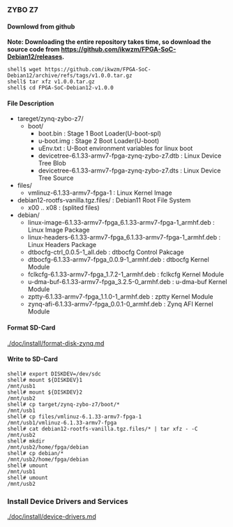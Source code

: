 ### ZYBO Z7

#### Downlowd from github

**Note: Downloading the entire repository takes time, so download the source code from https://github.com/ikwzm/FPGA-SoC-Debian12/releases.**

```console
shell$ wget https://github.com/ikwzm/FPGA-SoC-Debian12/archive/refs/tags/v1.0.0.tar.gz
shell$ tar xfz v1.0.0.tar.gz
shell$ cd FPGA-SoC-Debian12-v1.0.0
```

#### File Description

 * tareget/zynq-zybo-z7/
   + boot/
     - boot.bin                                                      : Stage 1 Boot Loader(U-boot-spl)
     - u-boot.img                                                    : Stage 2 Boot Loader(U-boot)
     - uEnv.txt                                                      : U-Boot environment variables for linux boot
     - devicetree-6.1.33-armv7-fpga-zynq-zybo-z7.dtb                 : Linux Device Tree Blob   
     - devicetree-6.1.33-armv7-fpga-zynq-zybo-z7.dts                 : Linux Device Tree Source
 * files/
   + vmlinuz-6.1.33-armv7-fpga-1                                     : Linux Kernel Image
 * debian12-rootfs-vanilla.tgz.files/                                : Debian11 Root File System
   + x00 .. x08                                                      : (splited files)
 * debian/
   + linux-image-6.1.33-armv7-fpga_6.1.33-armv7-fpga-1_armhf.deb     : Linux Image Package
   + linux-headers-6.1.33-armv7-fpga_6.1.33-armv7-fpga-1_armhf.deb   : Linux Headers Package
   + dtbocfg-ctrl_0.0.5-1_all.deb                                    : dtbocfg Control Pakcage
   + dtbocfg-6.1.33-armv7-fpga_0.0.9-1_armhf.deb                     : dtbocfg Kernel Module
   + fclkcfg-6.1.33-armv7-fpga_1.7.2-1_armhf.deb                     : fclkcfg Kernel Module
   + u-dma-buf-6.1.33-armv7-fpga_3.2.5-0_armhf.deb                   : u-dma-buf Kernel Module
   + zptty-6.1.33-armv7-fpga_1.1.0-1_armhf.deb                       : zptty   Kernel Module
   + zynq-afi-6.1.33-armv7-fpga_0.0.1-0_armhf.deb                    : Zynq AFI Kernel Module

#### Format SD-Card

[./doc/install/format-disk-zynq.md](format-disk-zynq.md)

#### Write to SD-Card

````console
shell# export DISKDEV=/dev/sdc
shell# mount ${DISKDEV}1                                       /mnt/usb1
shell# mount ${DISKDEV}2                                       /mnt/usb2
shell# cp target/zynq-zybo-z7/boot/*                           /mnt/usb1
shell# cp files/vmlinuz-6.1.33-armv7-fpga-1                    /mnt/usb1/vmlinuz-6.1.33-armv7-fpga
shell# cat debian12-rootfs-vanilla.tgz.files/* | tar xfz - -C  /mnt/usb2
shell# mkdir                                                   /mnt/usb2/home/fpga/debian
shell# cp debian/*                                             /mnt/usb2/home/fpga/debian
shell# umount                                                  /mnt/usb1
shell# umount                                                  /mnt/usb2
````

### Install Device Drivers and Services

[./doc/install/device-drivers.md](device-drivers.md)

